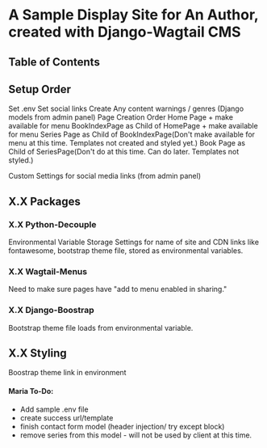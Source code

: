 # A Sample Display Site for An Author, created with Django-Wagtail CMS

## Table of Contents

## Setup Order

Set .env
Set social links
Create Any content warnings / genres (Django models from admin panel)
Page Creation Order
Home Page + make available for menu
BookIndexPage as Child of HomePage + make available for menu
Series Page as Child of BookIndexPage(Don't make available for menu at this time. Templates not created and styled yet.)
Book Page as Child of SeriesPage(Don't do at this time. Can do later. Templates not styled.)

Custom Settings for social media links (from admin panel)

## X.X Packages

### X.X Python-Decouple

Environmental Variable Storage
Settings for name of site and CDN links like fontawesome, bootstrap theme file, stored as environmental variables. 

### X.X Wagtail-Menus

Need to make sure pages have "add to menu enabled in sharing."

### X.X Django-Boostrap

Bootstrap theme file loads from environmental variable.

## X.X Styling

Boostrap theme link in environment

#### Maria To-Do:
- Add sample .env file
- create success url/template
- finish contact form model (header injection/ try except block)
- remove series from this model - will not be used by client at this time.
